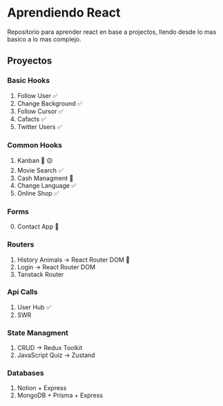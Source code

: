 # Aprendiendo React
Repositorio para aprender react en base a projectos, llendo desde lo mas basico a lo mas complejo.

## Proyectos

### Basic Hooks
1. Follow User ✅
0. Change Background ✅
0. Follow Cursor ✅
0. Cafacts ✅
0. Twitter Users ✅

### Common Hooks
1. Kanban 🔵 🟡
0. Movie Search ✅
0. Cash Managment 🔵
0. Change Language ✅
0. Online Shop ✅ 

### Forms
0. Contact App 🔵

### Routers
1. History Animals -> React Router DOM 🔵
0. Login -> React Router DOM
0. Tanstack Router

### Api Calls
1. User Hub ✅
0. SWR

### State Managment
1. CRUD -> Redux Toolkit
0. JavaScript Quiz -> Zustand

### Databases
1. Notion + Express
0. MongoDB + Prisma + Express